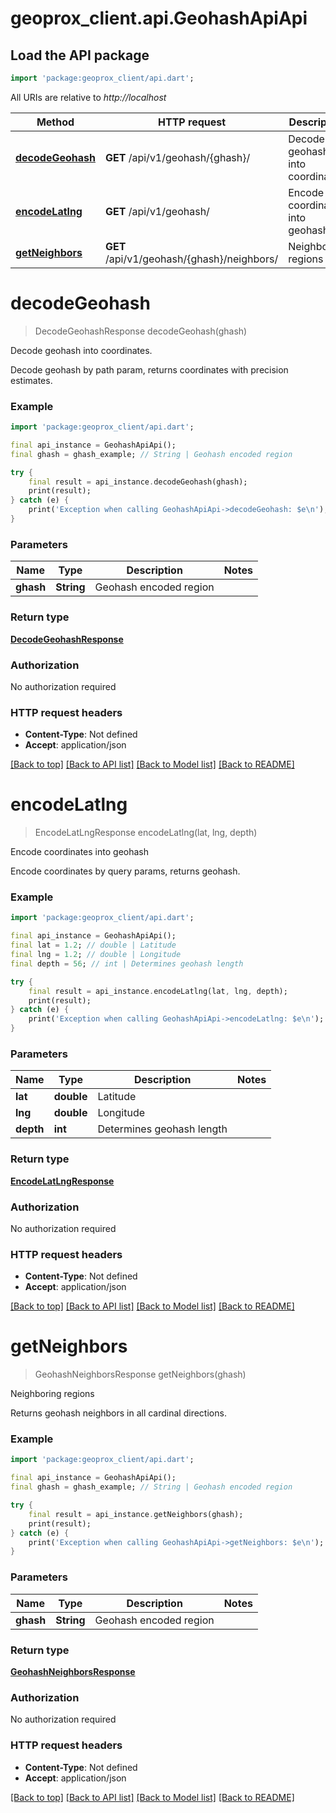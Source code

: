 # geoprox_client.api.GeohashApiApi

## Load the API package
```dart
import 'package:geoprox_client/api.dart';
```

All URIs are relative to *http://localhost*

Method | HTTP request | Description
------------- | ------------- | -------------
[**decodeGeohash**](GeohashApiApi.md#decodegeohash) | **GET** /api/v1/geohash/{ghash}/ | Decode geohash into coordinates.
[**encodeLatlng**](GeohashApiApi.md#encodelatlng) | **GET** /api/v1/geohash/ | Encode coordinates into geohash
[**getNeighbors**](GeohashApiApi.md#getneighbors) | **GET** /api/v1/geohash/{ghash}/neighbors/ | Neighboring regions


# **decodeGeohash**
> DecodeGeohashResponse decodeGeohash(ghash)

Decode geohash into coordinates.

Decode geohash by path param, returns coordinates with precision estimates.

### Example
```dart
import 'package:geoprox_client/api.dart';

final api_instance = GeohashApiApi();
final ghash = ghash_example; // String | Geohash encoded region

try {
    final result = api_instance.decodeGeohash(ghash);
    print(result);
} catch (e) {
    print('Exception when calling GeohashApiApi->decodeGeohash: $e\n');
}
```

### Parameters

Name | Type | Description  | Notes
------------- | ------------- | ------------- | -------------
 **ghash** | **String**| Geohash encoded region | 

### Return type

[**DecodeGeohashResponse**](DecodeGeohashResponse.md)

### Authorization

No authorization required

### HTTP request headers

 - **Content-Type**: Not defined
 - **Accept**: application/json

[[Back to top]](#) [[Back to API list]](../README.md#documentation-for-api-endpoints) [[Back to Model list]](../README.md#documentation-for-models) [[Back to README]](../README.md)

# **encodeLatlng**
> EncodeLatLngResponse encodeLatlng(lat, lng, depth)

Encode coordinates into geohash

Encode coordinates by query params, returns geohash.

### Example
```dart
import 'package:geoprox_client/api.dart';

final api_instance = GeohashApiApi();
final lat = 1.2; // double | Latitude
final lng = 1.2; // double | Longitude
final depth = 56; // int | Determines geohash length

try {
    final result = api_instance.encodeLatlng(lat, lng, depth);
    print(result);
} catch (e) {
    print('Exception when calling GeohashApiApi->encodeLatlng: $e\n');
}
```

### Parameters

Name | Type | Description  | Notes
------------- | ------------- | ------------- | -------------
 **lat** | **double**| Latitude | 
 **lng** | **double**| Longitude | 
 **depth** | **int**| Determines geohash length | 

### Return type

[**EncodeLatLngResponse**](EncodeLatLngResponse.md)

### Authorization

No authorization required

### HTTP request headers

 - **Content-Type**: Not defined
 - **Accept**: application/json

[[Back to top]](#) [[Back to API list]](../README.md#documentation-for-api-endpoints) [[Back to Model list]](../README.md#documentation-for-models) [[Back to README]](../README.md)

# **getNeighbors**
> GeohashNeighborsResponse getNeighbors(ghash)

Neighboring regions

Returns geohash neighbors in all cardinal directions.

### Example
```dart
import 'package:geoprox_client/api.dart';

final api_instance = GeohashApiApi();
final ghash = ghash_example; // String | Geohash encoded region

try {
    final result = api_instance.getNeighbors(ghash);
    print(result);
} catch (e) {
    print('Exception when calling GeohashApiApi->getNeighbors: $e\n');
}
```

### Parameters

Name | Type | Description  | Notes
------------- | ------------- | ------------- | -------------
 **ghash** | **String**| Geohash encoded region | 

### Return type

[**GeohashNeighborsResponse**](GeohashNeighborsResponse.md)

### Authorization

No authorization required

### HTTP request headers

 - **Content-Type**: Not defined
 - **Accept**: application/json

[[Back to top]](#) [[Back to API list]](../README.md#documentation-for-api-endpoints) [[Back to Model list]](../README.md#documentation-for-models) [[Back to README]](../README.md)

